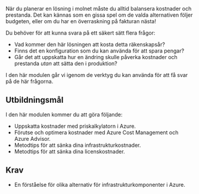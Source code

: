 När du planerar en lösning i molnet måste du alltid balansera kostnader och prestanda. Det kan kännas som en gissa spel om de valda alternativen följer budgeten, eller om du har en överraskning på fakturan nästa!

Du behöver för att kunna svara på ett säkert sätt flera frågor:

- Vad kommer den här lösningen att kosta detta räkenskapsår?
- Finns det en konfiguration som du kan använda för att spara pengar?
- Går det att uppskatta hur en ändring skulle påverka kostnader och prestanda _utan_ att sätta den i produktion?

I den här modulen går vi igenom de verktyg du kan använda för att få svar på de här frågorna.

## <a name="learning-objectives"></a>Utbildningsmål

I den här modulen kommer du att göra följande:

- Uppskatta kostnader med priskalkylatorn i Azure.
- Förutse och optimera kostnader med Azure Cost Management och Azure Advisor.
- Metodtips för att sänka dina infrastrukturkostnader.
- Metodtips för att sänka dina licenskostnader.

## <a name="prerequisite"></a>Krav

- En förståelse för olika alternativ för infrastrukturkomponenter i Azure.
